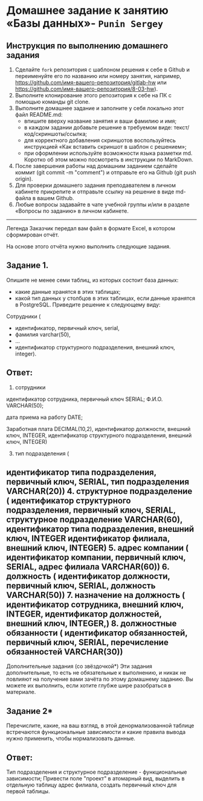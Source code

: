 # Домашнее задание к занятию «Базы данных»- `Punin Sergey`

## Инструкция по выполнению домашнего задания
1. Сделайте `fork` репозитория c шаблоном решения к себе в Github и переименуйте его по названию или номеру занятия, например, https://github.com/имя-вашего-репозитория/gitlab-hw или https://github.com/имя-вашего-репозитория/8-03-hw).
2. Выполните клонирование этого репозитория к себе на ПК с помощью команды git clone.
3. Выполните домашнее задание и заполните у себя локально этот файл README.md:
   - впишите вверху название занятия и ваши фамилию и имя;
   - в каждом задании добавьте решение в требуемом виде: текст/код/скриншоты/ссылка;
   - для корректного добавления скриншотов воспользуйтесь инструкцией «Как вставить скриншот в шаблон с решением»;
   - при оформлении используйте возможности языка разметки md. Коротко об этом можно посмотреть в инструкции по MarkDown.
4. После завершения работы над домашним заданием сделайте коммит (git commit -m "comment") и отправьте его на Github (git push origin).
5. Для проверки домашнего задания преподавателем в личном кабинете прикрепите и отправьте ссылку на решение в виде md-файла в вашем Github.
6. Любые вопросы задавайте в чате учебной группы и/или в разделе «Вопросы по заданию» в личном кабинете.

---

Легенда
Заказчик передал вам файл в формате Excel, в котором сформирован отчёт.

На основе этого отчёта нужно выполнить следующие задания.

## Задание 1. 
Опишите не менее семи таблиц, из которых состоит база данных:

- какие данные хранятся в этих таблицах;
- какой тип данных у столбцов в этих таблицах, если данные хранятся в PostgreSQL.
Приведите решение к следующему виду:

Сотрудники (

- идентификатор, первичный ключ, serial,
- фамилия varchar(50),
- ...
- идентификатор структурного подразделения, внешний ключ, integer).

## Ответ:
1. сотрудники
   
идентификатор сотрудника, первичный ключ SERIAL; 
Ф.И.О. VARCHAR(50);

дата приема на работу DATE;

Заработная плата DECIMAL(10,2),
идентификатор должности, внешний ключ, INTEGER,
идентификатор структурного подразделения, внешний ключ, INTEGER)

3. тип подразделения (

идентификатор типа подразделения, первичный ключ, SERIAL,
тип подразделения VARCHAR(20))
4. структурное подразделение (
идентификатор структурного подразделения, первичный ключ, SERIAL,
структурное подразделение VARCHAR(60),
идентификатор типа подразделения, внешний ключ, INTEGER
идентификатор филиала, внешний ключ, INTEGER)
5. адрес компании (
идентификатор компании, первичный ключ, SERIAL,
адрес филиала VARCHAR(60))
6. должность (
идентификатор должности, первичный ключ, SERIAL,
должность VARCHAR(50))
7. назначение на должность (
идентификатор сотрудника, внешний ключ, INTEGER,
идентификатор должностей, внешний ключ, INTEGER,)
8. должностные обязанности (
идентификатор обязанностей, первичный ключ, SERIAL,
перечисление обязанностей VARCHAR(30))
---

Дополнительные задания (со звёздочкой*)
Эти задания дополнительные, то есть не обязательные к выполнению, и никак не повлияют на получение вами зачёта по этому домашнему заданию. Вы можете их выполнить, если хотите глубже шире разобраться в материале.

## Задание 2*
Перечислите, какие, на ваш взгляд, в этой денормализованной таблице встречаются функциональные зависимости и какие правила вывода нужно применить, чтобы нормализовать данные.

## Ответ:
Тип подразделения и структурное подразделение - функциональные зависимости;
Привести поле "проект" в атомарный вид, выделить в отдельную таблицу адрес филиала, создать первичный ключ для первой таблицы.

